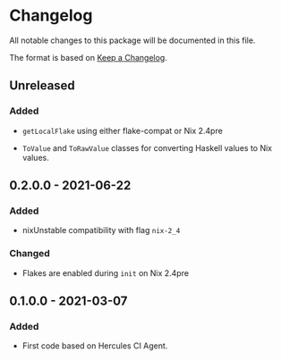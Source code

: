 
# Changelog

All notable changes to this package will be documented in this file.

The format is based on [Keep a Changelog](https://keepachangelog.com/en/1.0.0/).

## Unreleased

### Added

 - `getLocalFlake` using either flake-compat or Nix 2.4pre

 - `ToValue` and `ToRawValue` classes for converting Haskell values to Nix values.

## 0.2.0.0 - 2021-06-22

### Added

 - nixUnstable compatibility with flag `nix-2_4`

### Changed

 - Flakes are enabled during `init` on Nix 2.4pre

## 0.1.0.0 - 2021-03-07

### Added

 - First code based on Hercules CI Agent.
